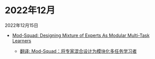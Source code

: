 # 2022年12月

2022年12月15日

- [Mod-Squad: Designing Mixture of Experts As Modular Multi-Task Learners](2022年12月15日/Mod-Squad_Designing_Mixture_of_Experts_As_Modular_Multi-Task_Learners.md)

    - [翻译: Mod-Squad：将专家混合设计为模块化多任务学习者](2022年12月15日/Mod-Squad_Designing_Mixture_of_Experts_As_Modular_Multi-Task_Learners.md)